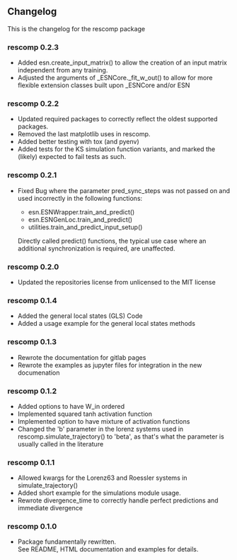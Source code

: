 ## Changelog

This is the changelog for the rescomp package

### rescomp 0.2.3
* Added esn.create_input_matrix() to allow the creation of an input matrix independent from any training.
* Adjusted the arguments of _ESNCore._fit_w_out() to allow for more flexible extension classes built upon _ESNCore 
and/or ESN

### rescomp 0.2.2

* Updated required packages to correctly reflect the oldest supported packages.
* Removed the last matplotlib uses in rescomp.
* Added better testing with tox (and pyenv)
* Added tests for the KS simulation function variants, and marked the (likely) expected to fail tests as such.

### rescomp 0.2.1

* Fixed Bug where the parameter pred_sync_steps was not passed on and used 
incorrectly in the following functions:
   * esn.ESNWrapper.train_and_predict()
   * esn.ESNGenLoc.train_and_predict()
   * utilities.train_and_predict_input_setup()
   
  Directly called predict() functions, the typical use case where an
  additional synchronization is required, are unaffected.
   
### rescomp 0.2.0

* Updated the repositories license from unlicensed to the MIT license

### rescomp 0.1.4

* Added the general local states (GLS) Code
* Added a usage example for the general local states methods

### rescomp 0.1.3

* Rewrote the documentation for gitlab pages
* Rewrote the examples as jupyter files for integration in the new documenation

### rescomp 0.1.2

* Added options to have W_in ordered 
* Implemented squared tanh activation function
* Implemented option to have mixture of activation functions
* Changed the 'b' parameter in the lorenz systems used in 
  rescomp.simulate_trajectory() to 'beta', as that's what the parameter is 
  usually called in the literature

### rescomp 0.1.1

* Allowed kwargs for the Lorenz63 and Roessler systems in simulate_trajectory()
* Added short example for the simulations module usage.
* Rewrote divergence_time to correctly handle perfect predictions and 
  immediate divergence


### rescomp 0.1.0

* Package fundamentally rewritten.  
  See README, HTML documentation and examples for details.

